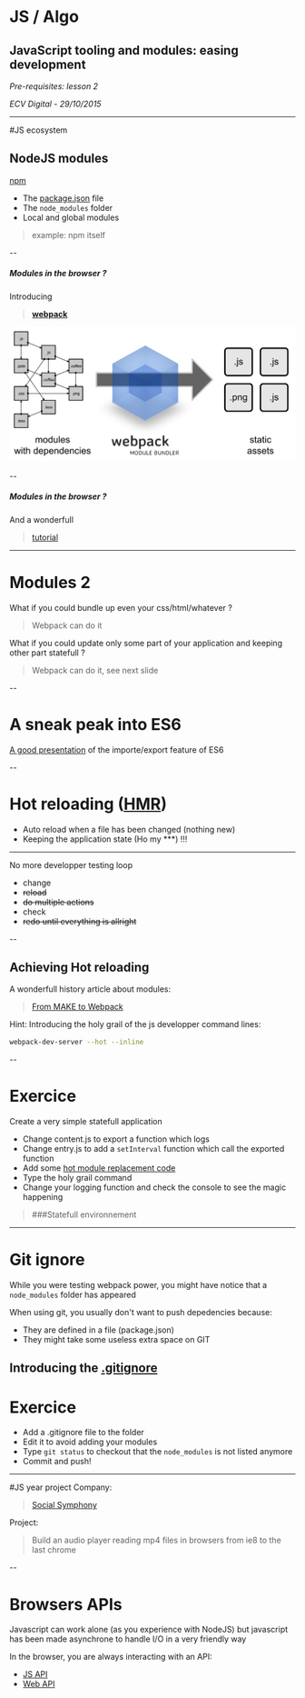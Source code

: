 # JS / Algo

## JavaScript tooling and modules: easing development

*Pre-requisites: lesson 2*

*ECV Digital - 29/10/2015*

---
#JS ecosystem

## NodeJS modules 
[npm](https://www.npmjs.com/) <!-- .element: target="_blank" -->
- The [package.json](https://docs.npmjs.com/files/package.json) file <!-- .element: target="_blank" -->
- The `node_modules` folder
- Local and global modules
> example: npm itself

--
##### Modules in the browser ?
Introducing 
> **[webpack](https://webpack.github.io/)** <!-- .element: target="_blank" --> 

![webpack](webpack.png)

--
##### Modules in the browser ?
And a wonderfull
> [tutorial](http://webpack.github.io/docs/tutorials/getting-started/) <!-- .element: target="_blank" --> 

---
# Modules 2
What if you could bundle up even your css/html/whatever ?
> Webpack can do it 

<!-- .element: class="fragment" -->

What if you could update only some part of your application and keeping other part statefull ? <!-- .element: class="fragment" -->
> Webpack can do it, see next slide

<!-- .element: class="fragment" -->
--
# A sneak peak into ES6

[A good presentation](http://benjamn.github.io/empirenode-2015/#/) of the importe/export feature of ES6 <!-- .element: target="_blank" -->

--
# Hot reloading ([HMR](https://github.com/webpack/docs/wiki/hot-module-replacement-with-webpack)) <!-- .element: target="_blank" -->
- Auto reload when a file has been changed (nothing new)
- Keeping the application state (Ho my ***) !!!

----

No more developper testing loop
>  
- change
- ~~reload~~
- ~~do multiple actions~~
- check
- ~~redo until everything is allright~~

--
## Achieving Hot reloading
A wonderfull history article about modules:
>[From MAKE to Webpack](http://survivejs.com/webpack_react/webpack_compared)<!-- .element: target="_blank" -->

Hint:
Introducing the holy grail of the js developper command lines: 
```bash
webpack-dev-server --hot --inline
```

--
# Exercice
Create a very simple statefull application
- Change content.js to export a function which logs 
- Change entry.js to add a `setInterval` function which call the exported function
- Add some [hot module replacement code](https://webpack.github.io/docs/hot-module-replacement.html)
- Type the holy grail command
- Change your logging function and check the console to see the magic happening

> ###Statefull  environnement 

---
# Git ignore
While you were testing webpack power, you might have notice that a `node_modules` folder has appeared

When using git, you usually don't want to push depedencies because:
- They are defined in a file (package.json)
- They might take some useless extra space on GIT

Introducing the **[.gitignore](https://git-scm.com/docs/gitignore)** <!-- .element: target="_blank" -->
--
# Exercice
- Add a .gitignore file to the folder
- Edit it to avoid adding your modules
- Type `git status` to checkout that the `node_modules` is not listed anymore
- Commit and push!

---
#JS year project
Company:
>[Social Symphony](http://socialsymphonyapp.com/) <!-- .element: target="_blank" -->

Project:
> Build an audio player reading mp4 files in browsers from ie8 to the last chrome

--
# Browsers APIs
Javascript can work alone (as you experience with NodeJS) but javascript has been made asynchrone to handle I/O in a very friendly way

In the browser, you are always interacting with an API:
- [JS API](https://developer.chrome.com/extensions/api_index) <!-- .element: target="_blank" -->
- [Web API](https://developer.chrome.com/extensions/api_other) <!-- .element: target="_blank" -->




